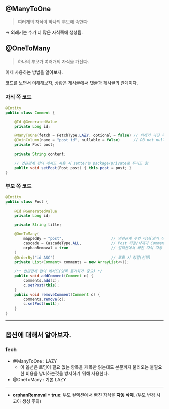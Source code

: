 ## @ManyToOne

> 여러개의 자식이 하나의 부모에 속한다

→ 외래키는 수가 더 많은 자식쪽에 생성됨.

## @OneToMany

> 하나의 부모가 여러개의 자식을 가진다.

이제 사용하는 방법을 알아보자.

코드를 보면서 이해해보자, 상황은 게시글에서 댓글과 게시글의 관계이다.

### 자식 쪽 코드

```java
@Entity
public class Comment {

    @Id @GeneratedValue
    private Long id;

    @ManyToOne(fetch = FetchType.LAZY, optional = false) // 외래키 가진 쪽 = 소유자
    @JoinColumn(name = "post_id", nullable = false)      // DB not null 제약
    private Post post;

    private String content;

    // 연관관계 편의 메서드 사용 시 setter는 package/private로 두기도 함
    public void setPost(Post post) { this.post = post; }
}
```

### 부모 쪽 코드

```java
@Entity
public class Post {

    @Id @GeneratedValue
    private Long id;

    private String title;

    @OneToMany(
        mappedBy = "post",                     // 연관관계 주인 아님(읽기 전용)
        cascade = CascadeType.ALL,             // Post 저장/삭제가 Comment에 전파
        orphanRemoval = true                   // 컬렉션에서 빠진 자식 자동 삭제
    )
    @OrderBy("id ASC")                         // 조회 시 정렬(선택)
    private List<Comment> comments = new ArrayList<>();

    /** 연관관계 편의 메서드(양쪽 동기화가 중요) */
    public void addComment(Comment c) {
        comments.add(c);
        c.setPost(this);
    }
    public void removeComment(Comment c) {
        comments.remove(c);
        c.setPost(null);
    }
}
```

---

## 옵션에 대해서 알아보자.

### fech

- @ManyToOne : LAZY
    - 이 옵션은 로딩이 필요 없는 항목을 제목만 읽는대도 본문까지 불러오는 불필요한 비용을 낭비하는것을 방지하기 위해 사용한다.
- @OneToMany : 기본 LAZY

---

- **orphanRemoval = true**: 부모 컬렉션에서 빠진 자식을 **자동 삭제**. (부모 변경 시 고아 생성 주의)